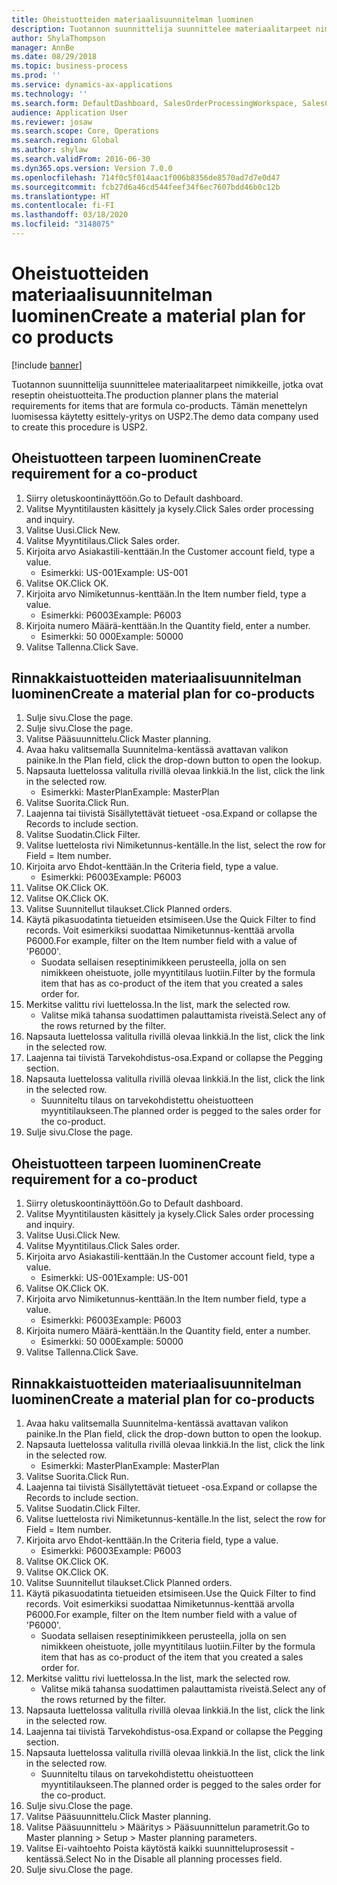 ```yaml
---
title: Oheistuotteiden materiaalisuunnitelman luominen
description: Tuotannon suunnittelija suunnittelee materiaalitarpeet nimikkeille, jotka ovat reseptin oheistuotteita.
author: ShylaThompson
manager: AnnBe
ms.date: 08/29/2018
ms.topic: business-process
ms.prod: ''
ms.service: dynamics-ax-applications
ms.technology: ''
ms.search.form: DefaultDashboard, SalesOrderProcessingWorkspace, SalesCreateOrder, SalesTable, ReqCreatePlanWorkspace, ReqTransPlanCard, SysQueryForm, ReqTransPo
audience: Application User
ms.reviewer: josaw
ms.search.scope: Core, Operations
ms.search.region: Global
ms.author: shylaw
ms.search.validFrom: 2016-06-30
ms.dyn365.ops.version: Version 7.0.0
ms.openlocfilehash: 714f0c5f014aac1f006b8356de8570ad7d7e0d47
ms.sourcegitcommit: fcb27d6a46cd544feef34f6ec7607bdd46b0c12b
ms.translationtype: HT
ms.contentlocale: fi-FI
ms.lasthandoff: 03/18/2020
ms.locfileid: "3148075"
---
```

# <a name="create-a-material-plan-for-co-products"></a><span data-ttu-id="44d72-103">Oheistuotteiden materiaalisuunnitelman luominen</span><span class="sxs-lookup"><span data-stu-id="44d72-103">Create a material plan for co products</span></span>

[!include [banner](../../includes/banner.md)]

<span data-ttu-id="44d72-104">Tuotannon suunnittelija suunnittelee materiaalitarpeet nimikkeille, jotka ovat reseptin oheistuotteita.</span><span class="sxs-lookup"><span data-stu-id="44d72-104">The production planner plans the material requirements for items that are formula co-products.</span></span> <span data-ttu-id="44d72-105">Tämän menettelyn luomisessa käytetty esittely-yritys on USP2.</span><span class="sxs-lookup"><span data-stu-id="44d72-105">The demo data company used to create this procedure is USP2.</span></span>


## <a name="create-requirement-for-a-co-product"></a><span data-ttu-id="44d72-106">Oheistuotteen tarpeen luominen</span><span class="sxs-lookup"><span data-stu-id="44d72-106">Create requirement for a co-product</span></span>
1. <span data-ttu-id="44d72-107">Siirry oletuskoontinäyttöön.</span><span class="sxs-lookup"><span data-stu-id="44d72-107">Go to Default dashboard.</span></span>
2. <span data-ttu-id="44d72-108">Valitse Myyntitilausten käsittely ja kysely.</span><span class="sxs-lookup"><span data-stu-id="44d72-108">Click Sales order processing and inquiry.</span></span>
3. <span data-ttu-id="44d72-109">Valitse Uusi.</span><span class="sxs-lookup"><span data-stu-id="44d72-109">Click New.</span></span>
4. <span data-ttu-id="44d72-110">Valitse Myyntitilaus.</span><span class="sxs-lookup"><span data-stu-id="44d72-110">Click Sales order.</span></span>
5. <span data-ttu-id="44d72-111">Kirjoita arvo Asiakastili-kenttään.</span><span class="sxs-lookup"><span data-stu-id="44d72-111">In the Customer account field, type a value.</span></span>
    * <span data-ttu-id="44d72-112">Esimerkki: US-001</span><span class="sxs-lookup"><span data-stu-id="44d72-112">Example: US-001</span></span>  
6. <span data-ttu-id="44d72-113">Valitse OK.</span><span class="sxs-lookup"><span data-stu-id="44d72-113">Click OK.</span></span>
7. <span data-ttu-id="44d72-114">Kirjoita arvo Nimiketunnus-kenttään.</span><span class="sxs-lookup"><span data-stu-id="44d72-114">In the Item number field, type a value.</span></span>
    * <span data-ttu-id="44d72-115">Esimerkki: P6003</span><span class="sxs-lookup"><span data-stu-id="44d72-115">Example: P6003</span></span>  
8. <span data-ttu-id="44d72-116">Kirjoita numero Määrä-kenttään.</span><span class="sxs-lookup"><span data-stu-id="44d72-116">In the Quantity field, enter a number.</span></span>
    * <span data-ttu-id="44d72-117">Esimerkki: 50 000</span><span class="sxs-lookup"><span data-stu-id="44d72-117">Example: 50000</span></span>  
9. <span data-ttu-id="44d72-118">Valitse Tallenna.</span><span class="sxs-lookup"><span data-stu-id="44d72-118">Click Save.</span></span>

## <a name="create-a-material-plan-for-co-products"></a><span data-ttu-id="44d72-119">Rinnakkaistuotteiden materiaalisuunnitelman luominen</span><span class="sxs-lookup"><span data-stu-id="44d72-119">Create a material plan for co-products</span></span>
1. <span data-ttu-id="44d72-120">Sulje sivu.</span><span class="sxs-lookup"><span data-stu-id="44d72-120">Close the page.</span></span>
2. <span data-ttu-id="44d72-121">Sulje sivu.</span><span class="sxs-lookup"><span data-stu-id="44d72-121">Close the page.</span></span>
3. <span data-ttu-id="44d72-122">Valitse Pääsuunnittelu.</span><span class="sxs-lookup"><span data-stu-id="44d72-122">Click Master planning.</span></span>
4. <span data-ttu-id="44d72-123">Avaa haku valitsemalla Suunnitelma-kentässä avattavan valikon painike.</span><span class="sxs-lookup"><span data-stu-id="44d72-123">In the Plan field, click the drop-down button to open the lookup.</span></span>
5. <span data-ttu-id="44d72-124">Napsauta luettelossa valitulla rivillä olevaa linkkiä.</span><span class="sxs-lookup"><span data-stu-id="44d72-124">In the list, click the link in the selected row.</span></span>
    * <span data-ttu-id="44d72-125">Esimerkki: MasterPlan</span><span class="sxs-lookup"><span data-stu-id="44d72-125">Example: MasterPlan</span></span>  
6. <span data-ttu-id="44d72-126">Valitse Suorita.</span><span class="sxs-lookup"><span data-stu-id="44d72-126">Click Run.</span></span>
7. <span data-ttu-id="44d72-127">Laajenna tai tiivistä Sisällytettävät tietueet -osa.</span><span class="sxs-lookup"><span data-stu-id="44d72-127">Expand or collapse the Records to include section.</span></span>
8. <span data-ttu-id="44d72-128">Valitse Suodatin.</span><span class="sxs-lookup"><span data-stu-id="44d72-128">Click Filter.</span></span>
9. <span data-ttu-id="44d72-129">Valitse luettelosta rivi Nimiketunnus-kentälle.</span><span class="sxs-lookup"><span data-stu-id="44d72-129">In the list, select the row for Field = Item number.</span></span>
10. <span data-ttu-id="44d72-130">Kirjoita arvo Ehdot-kenttään.</span><span class="sxs-lookup"><span data-stu-id="44d72-130">In the Criteria field, type a value.</span></span>
    * <span data-ttu-id="44d72-131">Esimerkki: P6003</span><span class="sxs-lookup"><span data-stu-id="44d72-131">Example: P6003</span></span>  
11. <span data-ttu-id="44d72-132">Valitse OK.</span><span class="sxs-lookup"><span data-stu-id="44d72-132">Click OK.</span></span>
12. <span data-ttu-id="44d72-133">Valitse OK.</span><span class="sxs-lookup"><span data-stu-id="44d72-133">Click OK.</span></span>
13. <span data-ttu-id="44d72-134">Valitse Suunnitellut tilaukset.</span><span class="sxs-lookup"><span data-stu-id="44d72-134">Click Planned orders.</span></span>
14. <span data-ttu-id="44d72-135">Käytä pikasuodatinta tietueiden etsimiseen.</span><span class="sxs-lookup"><span data-stu-id="44d72-135">Use the Quick Filter to find records.</span></span> <span data-ttu-id="44d72-136">Voit esimerkiksi suodattaa Nimiketunnus-kenttää arvolla P6000.</span><span class="sxs-lookup"><span data-stu-id="44d72-136">For example, filter on the Item number field with a value of 'P6000'.</span></span>
    * <span data-ttu-id="44d72-137">Suodata sellaisen reseptinimikkeen perusteella, jolla on sen nimikkeen oheistuote, jolle myyntitilaus luotiin.</span><span class="sxs-lookup"><span data-stu-id="44d72-137">Filter by the formula item that has as co-product of the item that you created a sales order for.</span></span>  
15. <span data-ttu-id="44d72-138">Merkitse valittu rivi luettelossa.</span><span class="sxs-lookup"><span data-stu-id="44d72-138">In the list, mark the selected row.</span></span>
    * <span data-ttu-id="44d72-139">Valitse mikä tahansa suodattimen palauttamista riveistä.</span><span class="sxs-lookup"><span data-stu-id="44d72-139">Select any of the rows returned by the filter.</span></span>  
16. <span data-ttu-id="44d72-140">Napsauta luettelossa valitulla rivillä olevaa linkkiä.</span><span class="sxs-lookup"><span data-stu-id="44d72-140">In the list, click the link in the selected row.</span></span>
17. <span data-ttu-id="44d72-141">Laajenna tai tiivistä Tarvekohdistus-osa.</span><span class="sxs-lookup"><span data-stu-id="44d72-141">Expand or collapse the Pegging section.</span></span>
18. <span data-ttu-id="44d72-142">Napsauta luettelossa valitulla rivillä olevaa linkkiä.</span><span class="sxs-lookup"><span data-stu-id="44d72-142">In the list, click the link in the selected row.</span></span>
    * <span data-ttu-id="44d72-143">Suunniteltu tilaus on tarvekohdistettu oheistuotteen myyntitilaukseen.</span><span class="sxs-lookup"><span data-stu-id="44d72-143">The planned order is pegged to the sales order for the co-product.</span></span>  
19. <span data-ttu-id="44d72-144">Sulje sivu.</span><span class="sxs-lookup"><span data-stu-id="44d72-144">Close the page.</span></span>

## <a name="create-requirement-for-a-co-product"></a><span data-ttu-id="44d72-145">Oheistuotteen tarpeen luominen</span><span class="sxs-lookup"><span data-stu-id="44d72-145">Create requirement for a co-product</span></span>
1. <span data-ttu-id="44d72-146">Siirry oletuskoontinäyttöön.</span><span class="sxs-lookup"><span data-stu-id="44d72-146">Go to Default dashboard.</span></span>
2. <span data-ttu-id="44d72-147">Valitse Myyntitilausten käsittely ja kysely.</span><span class="sxs-lookup"><span data-stu-id="44d72-147">Click Sales order processing and inquiry.</span></span>
3. <span data-ttu-id="44d72-148">Valitse Uusi.</span><span class="sxs-lookup"><span data-stu-id="44d72-148">Click New.</span></span>
4. <span data-ttu-id="44d72-149">Valitse Myyntitilaus.</span><span class="sxs-lookup"><span data-stu-id="44d72-149">Click Sales order.</span></span>
5. <span data-ttu-id="44d72-150">Kirjoita arvo Asiakastili-kenttään.</span><span class="sxs-lookup"><span data-stu-id="44d72-150">In the Customer account field, type a value.</span></span>
    * <span data-ttu-id="44d72-151">Esimerkki: US-001</span><span class="sxs-lookup"><span data-stu-id="44d72-151">Example: US-001</span></span>  
6. <span data-ttu-id="44d72-152">Valitse OK.</span><span class="sxs-lookup"><span data-stu-id="44d72-152">Click OK.</span></span>
7. <span data-ttu-id="44d72-153">Kirjoita arvo Nimiketunnus-kenttään.</span><span class="sxs-lookup"><span data-stu-id="44d72-153">In the Item number field, type a value.</span></span>
    * <span data-ttu-id="44d72-154">Esimerkki: P6003</span><span class="sxs-lookup"><span data-stu-id="44d72-154">Example: P6003</span></span>  
8. <span data-ttu-id="44d72-155">Kirjoita numero Määrä-kenttään.</span><span class="sxs-lookup"><span data-stu-id="44d72-155">In the Quantity field, enter a number.</span></span>
    * <span data-ttu-id="44d72-156">Esimerkki: 50 000</span><span class="sxs-lookup"><span data-stu-id="44d72-156">Example: 50000</span></span>  
9. <span data-ttu-id="44d72-157">Valitse Tallenna.</span><span class="sxs-lookup"><span data-stu-id="44d72-157">Click Save.</span></span>

## <a name="create-a-material-plan-for-co-products"></a><span data-ttu-id="44d72-158">Rinnakkaistuotteiden materiaalisuunnitelman luominen</span><span class="sxs-lookup"><span data-stu-id="44d72-158">Create a material plan for co-products</span></span>
1. <span data-ttu-id="44d72-159">Avaa haku valitsemalla Suunnitelma-kentässä avattavan valikon painike.</span><span class="sxs-lookup"><span data-stu-id="44d72-159">In the Plan field, click the drop-down button to open the lookup.</span></span>
2. <span data-ttu-id="44d72-160">Napsauta luettelossa valitulla rivillä olevaa linkkiä.</span><span class="sxs-lookup"><span data-stu-id="44d72-160">In the list, click the link in the selected row.</span></span>
    * <span data-ttu-id="44d72-161">Esimerkki: MasterPlan</span><span class="sxs-lookup"><span data-stu-id="44d72-161">Example: MasterPlan</span></span>  
3. <span data-ttu-id="44d72-162">Valitse Suorita.</span><span class="sxs-lookup"><span data-stu-id="44d72-162">Click Run.</span></span>
4. <span data-ttu-id="44d72-163">Laajenna tai tiivistä Sisällytettävät tietueet -osa.</span><span class="sxs-lookup"><span data-stu-id="44d72-163">Expand or collapse the Records to include section.</span></span>
5. <span data-ttu-id="44d72-164">Valitse Suodatin.</span><span class="sxs-lookup"><span data-stu-id="44d72-164">Click Filter.</span></span>
6. <span data-ttu-id="44d72-165">Valitse luettelosta rivi Nimiketunnus-kentälle.</span><span class="sxs-lookup"><span data-stu-id="44d72-165">In the list, select the row for Field = Item number.</span></span>
7. <span data-ttu-id="44d72-166">Kirjoita arvo Ehdot-kenttään.</span><span class="sxs-lookup"><span data-stu-id="44d72-166">In the Criteria field, type a value.</span></span>
    * <span data-ttu-id="44d72-167">Esimerkki: P6003</span><span class="sxs-lookup"><span data-stu-id="44d72-167">Example: P6003</span></span>  
8. <span data-ttu-id="44d72-168">Valitse OK.</span><span class="sxs-lookup"><span data-stu-id="44d72-168">Click OK.</span></span>
9. <span data-ttu-id="44d72-169">Valitse OK.</span><span class="sxs-lookup"><span data-stu-id="44d72-169">Click OK.</span></span>
10. <span data-ttu-id="44d72-170">Valitse Suunnitellut tilaukset.</span><span class="sxs-lookup"><span data-stu-id="44d72-170">Click Planned orders.</span></span>
11. <span data-ttu-id="44d72-171">Käytä pikasuodatinta tietueiden etsimiseen.</span><span class="sxs-lookup"><span data-stu-id="44d72-171">Use the Quick Filter to find records.</span></span> <span data-ttu-id="44d72-172">Voit esimerkiksi suodattaa Nimiketunnus-kenttää arvolla P6000.</span><span class="sxs-lookup"><span data-stu-id="44d72-172">For example, filter on the Item number field with a value of 'P6000'.</span></span>
    * <span data-ttu-id="44d72-173">Suodata sellaisen reseptinimikkeen perusteella, jolla on sen nimikkeen oheistuote, jolle myyntitilaus luotiin.</span><span class="sxs-lookup"><span data-stu-id="44d72-173">Filter by the formula item that has as co-product of the item that you created a sales order for.</span></span>  
12. <span data-ttu-id="44d72-174">Merkitse valittu rivi luettelossa.</span><span class="sxs-lookup"><span data-stu-id="44d72-174">In the list, mark the selected row.</span></span>
    * <span data-ttu-id="44d72-175">Valitse mikä tahansa suodattimen palauttamista riveistä.</span><span class="sxs-lookup"><span data-stu-id="44d72-175">Select any of the rows returned by the filter.</span></span>  
13. <span data-ttu-id="44d72-176">Napsauta luettelossa valitulla rivillä olevaa linkkiä.</span><span class="sxs-lookup"><span data-stu-id="44d72-176">In the list, click the link in the selected row.</span></span>
14. <span data-ttu-id="44d72-177">Laajenna tai tiivistä Tarvekohdistus-osa.</span><span class="sxs-lookup"><span data-stu-id="44d72-177">Expand or collapse the Pegging section.</span></span>
15. <span data-ttu-id="44d72-178">Napsauta luettelossa valitulla rivillä olevaa linkkiä.</span><span class="sxs-lookup"><span data-stu-id="44d72-178">In the list, click the link in the selected row.</span></span>
    * <span data-ttu-id="44d72-179">Suunniteltu tilaus on tarvekohdistettu oheistuotteen myyntitilaukseen.</span><span class="sxs-lookup"><span data-stu-id="44d72-179">The planned order is pegged to the sales order for the co-product.</span></span>  
16. <span data-ttu-id="44d72-180">Sulje sivu.</span><span class="sxs-lookup"><span data-stu-id="44d72-180">Close the page.</span></span>
17. <span data-ttu-id="44d72-181">Valitse Pääsuunnittelu.</span><span class="sxs-lookup"><span data-stu-id="44d72-181">Click Master planning.</span></span>
18. <span data-ttu-id="44d72-182">Valitse Pääsuunnittelu > Määritys > Pääsuunnittelun parametrit.</span><span class="sxs-lookup"><span data-stu-id="44d72-182">Go to Master planning > Setup > Master planning parameters.</span></span>
19. <span data-ttu-id="44d72-183">Valitse Ei-vaihtoehto Poista käytöstä kaikki suunnitteluprosessit -kentässä.</span><span class="sxs-lookup"><span data-stu-id="44d72-183">Select No in the Disable all planning processes field.</span></span>
20. <span data-ttu-id="44d72-184">Sulje sivu.</span><span class="sxs-lookup"><span data-stu-id="44d72-184">Close the page.</span></span>

